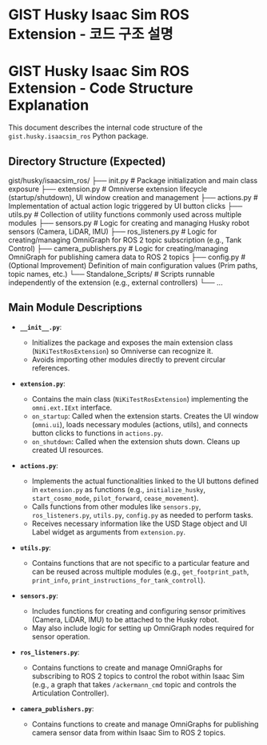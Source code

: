 # GIST Husky Isaac Sim ROS Extension - 코드 구조 설명

# GIST Husky Isaac Sim ROS Extension - Code Structure Explanation

This document describes the internal code structure of the `gist.husky.isaacsim_ros` Python package.

## Directory Structure (Expected)


gist/husky/isaacsim_ros/
├── init.py         # Package initialization and main class exposure
├── extension.py        # Omniverse extension lifecycle (startup/shutdown), UI window creation and management
├── actions.py          # Implementation of actual action logic triggered by UI button clicks
├── utils.py            # Collection of utility functions commonly used across multiple modules
├── sensors.py          # Logic for creating and managing Husky robot sensors (Camera, LiDAR, IMU)
├── ros_listeners.py    # Logic for creating/managing OmniGraph for ROS 2 topic subscription (e.g., Tank Control)
├── camera_publishers.py # Logic for creating/managing OmniGraph for publishing camera data to ROS 2 topics
├── config.py           # (Optional Improvement) Definition of main configuration values (Prim paths, topic names, etc.)
└── Standalone_Scripts/ # Scripts runnable independently of the extension (e.g., external controllers)
└── ...


## Main Module Descriptions

* **`__init__.py`**:
    * Initializes the package and exposes the main extension class (`NiKiTestRosExtension`) so Omniverse can recognize it.
    * Avoids importing other modules directly to prevent circular references.

* **`extension.py`**:
    * Contains the main class (`NiKiTestRosExtension`) implementing the `omni.ext.IExt` interface.
    * `on_startup`: Called when the extension starts. Creates the UI window (`omni.ui`), loads necessary modules (actions, utils), and connects button clicks to functions in `actions.py`.
    * `on_shutdown`: Called when the extension shuts down. Cleans up created UI resources.

* **`actions.py`**:
    * Implements the actual functionalities linked to the UI buttons defined in `extension.py` as functions (e.g., `initialize_husky`, `start_cosmo_mode`, `pilot_forward`, `cease_movement`).
    * Calls functions from other modules like `sensors.py`, `ros_listeners.py`, `utils.py`, `config.py` as needed to perform tasks.
    * Receives necessary information like the USD Stage object and UI Label widget as arguments from `extension.py`.

* **`utils.py`**:
    * Contains functions that are not specific to a particular feature and can be reused across multiple modules (e.g., `get_footprint_path`, `print_info`, `print_instructions_for_tank_controll`).

* **`sensors.py`**:
    * Includes functions for creating and configuring sensor primitives (Camera, LiDAR, IMU) to be attached to the Husky robot.
    * May also include logic for setting up OmniGraph nodes required for sensor operation.

* **`ros_listeners.py`**:
    * Contains functions to create and manage OmniGraphs for subscribing to ROS 2 topics to control the robot within Isaac Sim (e.g., a graph that takes `/ackermann_cmd` topic and controls the Articulation Controller).

* **`camera_publishers.py`**:
    * Contains functions to create and manage OmniGraphs for publishing camera sensor data from within Isaac Sim to ROS 2 topics.
